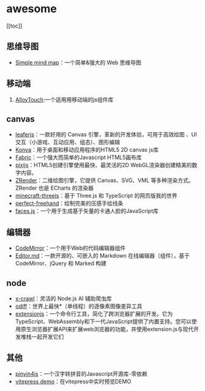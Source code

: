 # awesome

[[toc]]

## 思维导图
- [Simple mind map](https://github.com/wanglin2/mind-map)：一个简单&强大的 Web 思维导图

## 移动端
1. [AlloyTouch](https://github.com/AlloyTeam/PhyTouch):一个适用用移动端的js组件库

## canvas
- [leaferjs](https://www.leaferjs.com/)：一款好用的 Canvas 引擎，革新的开发体验，可用于高效绘图 、UI 交互（小游戏、互动应用、组态）、图形编辑
- [Konva](https://konvajs.org/)：用于桌面和移动应用程序的HTML5 2D canvas js库
- [Fabric](http://fabricjs.com/)：一个强大而简单的Javascript HTML5画布库
- [pixijs](https://pixijs.com/)：HTML5创建引擎使用最快、最灵活的2D WebGL渲染器创建精美的数字内容。
- [ZRender](https://ecomfe.github.io/zrender-doc/public/)：二维绘图引擎，它提供 Canvas、SVG、VML 等多种渲染方式。ZRender 也是 ECharts 的渲染器
- [minecraft-threejs](https://github.com/vyse12138/minecraft-threejs)：基于 Three.js 和 TypeScript 的网页版我的世界
- [perfect-freehand](https://github.com/steveruizok/perfect-freehand)：绘制完美的压感手绘线条
- [faces.js](https://github.com/zengm-games/facesjs)：一个用于生成基于矢量的卡通人脸的JavaScript库

## 编辑器
- [CodeMirror](https://codemirror.net/)：一个用于Web的代码编辑器组件
- [Editor.md](https://github.com/pandao/editor.md)：一款开源的、可嵌入的 Markdown 在线编辑器（组件），基于 CodeMirror、jQuery 和 Marked 构建

## node
- [x-crawl](https://github.com/coder-hxl/x-crawl)：灵活的 Node.js AI 辅助爬虫库
- [odiff](https://github.com/dmtrKovalenko/odiff)：世界上最快*（单线程）的逐像素图像差异工具
- [extensionjs](https://extension.js.org/)：一个命令行工具，简化了跨浏览器扩展的开发。它为TypeScript、WebAssembly和下一代JavaScript提供了内置支持。您可以使用原生浏览器扩展API来扩展web浏览器的功能，并使用extension.js与现代开发堆栈一起开发它们
## 其他
- [pinyin4js](https://github.com/Kaifuny/pinyin4js)：一个汉字转拼音的Javascript开源库-零依赖
- [vitepress demo](https://vitepress-demo.fe-dev.cn/)：在vitepress中实时预览DEMO
